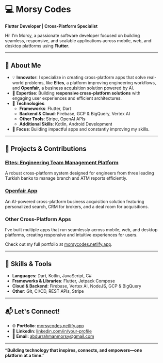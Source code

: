 # 💻 Morsy Codes  
**Flutter Developer | Cross-Platform Specialist**  

Hi! I'm Morsy, a passionate software developer focused on building seamless, responsive, and scalable applications across mobile, web, and desktop platforms using **Flutter**.  

---

## 🌟 **About Me**  

- 💡 **Innovator**: I specialize in creating cross-platform apps that solve real-world problems, like **Eltes**, a platform improving engineering workflows, and **Openfair**, a business acquisition solution powered by AI.  
- 🎯 **Expertise**: Building **responsive cross-platform solutions** with engaging user experiences and efficient architectures.  
- 🔧 **Technologies**:  
  - **Frameworks**: Flutter, Dart  
  - **Backend & Cloud**: Firebase, GCP & BigQuery, Vertex AI  
  - **Other Tools**: Stripe, OpenAI APIs  
  - **Additional Skills**: Kotlin, Android Development  
- 🌱 **Focus**: Building impactful apps and constantly improving my skills.  

---

## 🚀 **Projects & Contributions**  

### [Eltes: Engineering Team Management Platform](https://eltes.netlify.app)  
A robust cross-platform system designed for engineers from three leading Turkish banks to manage branch and ATM reports efficiently.  

### [Openfair App](https://beta.openfair.app)  
An AI-powered cross-platform business acquisition solution featuring personalized search, CRM for brokers, and a deal room for acquisitions.  

### **Other Cross-Platform Apps**  
I’ve built multiple apps that run seamlessly across mobile, web, and desktop platforms, creating responsive and intuitive experiences for users.  

Check out my full portfolio at [morsycodes.netlify.app](https://morsycodes.netlify.app).  

---

## 🔧 **Skills & Tools**  

- **Languages**: Dart, Kotlin, JavaScript, C#
- **Frameworks & Libraries**: Flutter, Jetpack Compose  
- **Cloud & Backend**: Firebase, Vertex AI, NodeJS, GCP & BigQuery  
- **Other**: Git, CI/CD, REST APIs, Stripe  

---

## 📬 **Let's Connect!**  

- 🌐 **Portfolio**: [morsycodes.netlify.app](https://morsycodes.netlify.app)  
- 💼 **LinkedIn**: [linkedin.com/in/your-profile](https://linkedin.com/in/abdurrahman-morsy-b62675314)  
- 📧 **Email**: abdurrahmanmorsy@gmail.com  

---

**“Building technology that inspires, connects, and empowers—one platform at a time.”**  
